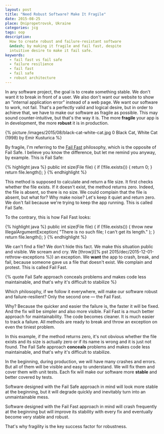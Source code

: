 ```yaml
---
layout: post
title: "Need Robust Software? Make It Fragile"
date: 2015-08-25
place: Dnipropetrovsk, Ukraine
categories: jcg
tags: oop
description:
  How to create robust and failure-resistant software
  &mdash; by making it fragile and fail fast, despite
  intuitive desire to make it fail safe.
keywords:
  - fail fast vs fail safe
  - failure resilience
  - fail fast
  - fail safe
  - robust architecture
---
```


In any software project, the goal is to create something stable. We don't want it
to break in front of a user. We also don't want our website to show an
"internal application error" instead of a web page. We want our software
to work, not fail. That's a perfectly valid and logical desire,
but in order to achieve that, we have to make our software as fragile
as possible. This may sound counter-intuitive, but that's the way it is.
The more **fragile** your app is in development, the more **robust** it is
in production.

<!--more-->

{% picture /images/2015/08/black-cat-white-cat.jpg 0 Black Cat, White Cat (1998) by Emir Kusturica %}

By fragile, I'm referring to the [Fail Fast](http://martinfowler.com/ieeeSoftware/failFast.pdf)
philosophy, which is the opposite of
Fail Safe. I believe you know the difference, but let me remind you anyway,
by example. This is Fail Safe:

{% highlight java %}
public int size(File file) {
  if (!file.exists()) {
    return 0;
  }
  return file.length();
}
{% endhighlight %}

This method is supposed to calculate and return a file size. It first checks
whether the file exists. If it doesn't exist, the method returns zero. Indeed,
the file is absent, so there is no size. We could complain that the file is
absent, but what for? Why make noise? Let's keep it quiet and return zero.
We don't fail because we're trying to keep the app running. This is called Fail Safe.

To the contrary, this is how Fail Fast looks:

{% highlight java %}
public int size(File file) {
  if (!file.exists()) {
    throw new IllegalArgumentException(
      "There is no such file; I can't get its length."
    );
  }
  return file.length();
}
{% endhighlight %}

We can't find a file? We don't hide this fact. We make this situation
public and visible. We scream and cry. We
[throw]({% pst 2015/dec/2015-12-01-rethrow-exceptions %}) an exception. We **want** the
app to crash, break, and fail, because someone gave us a file that doesn't
exist. We complain and protest. This is called Fail Fast.

{% quote Fail Safe approach conceals problems and makes code less maintainable, and that's why it's difficult to stabilize %}

Which philosophy, if we follow it everywhere, will make our software
robust and failure-resilient? Only the second one &mdash; the Fail Fast.

Why? Because the quicker and easier the failure is, the faster it will
be fixed. And the fix will be simpler and also more visible. Fail Fast
is a much better approach for maintainability. The code becomes cleaner.
It is much easier to track a failure. All methods are ready to break and throw
an exception on even the tiniest problem.

In this example, if the method returns zero, it's not obvious
whether the file exists and its size is actually zero or if its name is wrong
and it is just not found. The Fail Safe approach **conceals** problems and makes
code less maintainable, and that's why it's difficult to stabilize.

In the beginning, during production, we will have many crashes and errors. But
all of them will be visible and easy to understand. We will fix them and
cover them with unit tests. Each fix will make our software more **stable**
and better covered by tests.

Software designed with the Fail Safe approach in mind will look more stable
at the beginning, but it will degrade quickly and inevitably turn into
an unmaintainable mess.

Software designed with the Fail Fast approach in mind will crash frequently
at the beginning but will improve its stability with every fix and eventually
become very stable and robust.

That's why fragility is the key success factor for robustness.
